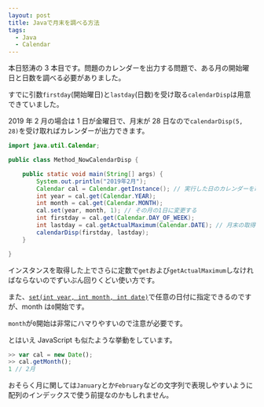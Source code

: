 ```yaml
---
layout: post
title: Javaで月末を調べる方法
tags:
  - Java
  - Calendar
---
```


本日怒涛の 3 本目です。問題のカレンダーを出力する問題で、ある月の開始曜日と日数を調べる必要がありました。

すでに引数`firstday`(開始曜日)と`lastday`(日数)を受け取る`calendarDisp`は用意できていました。

2019 年 2 月の場合は 1 日が金曜日で、月末が 28 日なので`calendarDisp(5, 28)`を受け取ればカレンダーが出力できます。

```java
import java.util.Calendar;

public class Method_NowCalendarDisp {

	public static void main(String[] args) {
		System.out.println("2019年2月");
		Calendar cal = Calendar.getInstance(); // 実行した日のカレンダーを取得
		int year = cal.get(Calendar.YEAR);
		int month = cal.get(Calendar.MONTH);
		cal.set(year, month, 1); // その月の1日に変更する
		int firstday = cal.get(Calendar.DAY_OF_WEEK);
		int lastday = cal.getActualMaximum(Calendar.DATE); // 月末の取得
		calendarDisp(firstday, lastday);
	}

}
```

インスタンスを取得した上でさらに定数で`get`および`getActualMaximum`しなければならないのでずいぶん回りくどい使い方です。

[set-int-int-int]: https://docs.oracle.com/javase/jp/8/docs/api/java/util/Calendar.html#set-int-int-int-

また、[`set(int year, int month, int date)`][set-int-int-int]で任意の日付に指定できるのですが、month は`0`開始です。

`month`が`0`開始は非常にハマりやすいので注意が必要です。

とはいえ JavaScript も似たような挙動をしています。

```javascript
>> var cal = new Date();
>> cal.getMonth();
1 // 2月
```

おそらく月に関しては`January`とか`February`などの文字列で表現しやすいように配列のインデックスで使う前提なのかもしれません。
